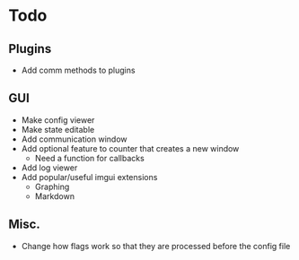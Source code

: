 # Todo
## Plugins
- Add comm methods to plugins
## GUI
- Make config viewer
- Make state editable
- Add communication window
- Add optional feature to counter that creates a new window
  - Need a function for callbacks
- Add log viewer
- Add popular/useful imgui extensions
  - Graphing
  - Markdown
## Misc.
- Change how flags work so that they are processed before the config file
